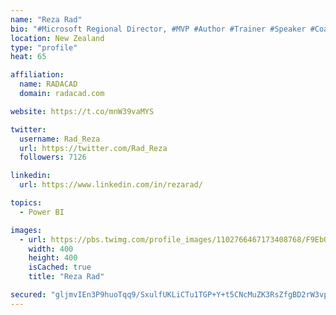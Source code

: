```yaml
---
name: "Reza Rad"
bio: "#Microsoft Regional Director, #MVP #Author #Trainer #Speaker #Coach #Consultant #PowerBI "
location: New Zealand
type: "profile"
heat: 65

affiliation:
  name: RADACAD
  domain: radacad.com

website: https://t.co/mnW39vaMYS

twitter:
  username: Rad_Reza
  url: https://twitter.com/Rad_Reza
  followers: 7126

linkedin:
  url: https://www.linkedin.com/in/rezarad/

topics:
  - Power BI

images:
  - url: https://pbs.twimg.com/profile_images/1102766467173408768/F9EbQENa_400x400.png
    width: 400
    height: 400
    isCached: true
    title: "Reza Rad"

secured: "gljmvIEn3P9huoTqq9/SxulfUKLiCTu1TGP+Y+t5CNcMuZK3RsZfgBD2rW3vpfAd+Ms5ewqLZsgwfgkiu6iTdP8j1NK9kwYwjMqf4EnfPo7+LCHZ5mr94sB8Dbo/clddx6GWYbLqv9jAN1QVmUMuzLjKgick9mfJMayPBooAsp8rBNDWOJSHQGXltcFtS6fI3SgicS4kMt0ZTQ7IrnuXOtlH4AABhcwELaBgHBv6/9n1bPWYtsY+SfGwnRuGvEeKhb7/EzKPA04O01FDM/VEHP6AoyhTaiAldXLkLfjt7bSriLzRVHfVcnUUcv5BW64uCBSyWIsmFAtTC3V+a4zE2e3eK774Cu87kzLPbRvsdytVB9gDBNjzx9uA6uO3PIMXbZuHu1lUBxpUmZPmjZrbysWKm0lqpuz2FI2lmwl2bYQ=;tsNCWrb5xweVOvYHoM5HvQ=="
---
```


